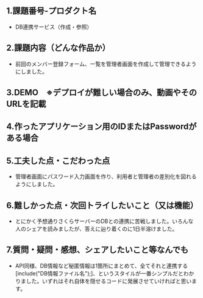 ## 1.課題番号-プロダクト名
- DB連携サービス（作成・参照）
## 2.課題内容（どんな作品か）
- 前回のメンバー登録フォーム、一覧を管理者画面を作成して管理できるようにしました。
## 3.DEMO　※デプロイが難しい場合のみ、動画やそのURLを記載

## 4.作ったアプリケーション用のIDまたはPasswordがある場合
  
## 5.工夫した点・こだわった点
- 管理者画面にパスワード入力画面を作り、利用者と管理者の差別化を図れるようにしました。
## 6.難しかった点・次回トライしたいこと（又は機能）
- とにかく予想通りさくらサーバーのDBとの連携に苦戦しました。いろんな人のシェアを読みましたが、答えに辿り着くのに1日半溶けました。
## 7.質問・疑問・感想、シェアしたいこと等なんでも
- API同様、DB情報など秘匿情報は1箇所にまとめて、全てそれと連携する[include("DB情報ファイル名");]、というスタイルが一番シンプルだとわかりました。いずれはそれ自体を隠せるコードに発展させていければと思います。
